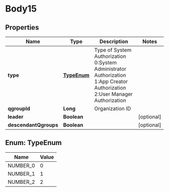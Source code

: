 # Body15

## Properties
Name | Type | Description | Notes
------------ | ------------- | ------------- | -------------
**type** | [**TypeEnum**](#TypeEnum) | Type of System Authorization 0:System Administrator Authorization 1:App Creator Authorization 2:User Manager Authorization | 
**qgroupId** | **Long** | Organization ID | 
**leader** | **Boolean** |  |  [optional]
**descendantQgroups** | **Boolean** |  |  [optional]

<a name="TypeEnum"></a>
## Enum: TypeEnum
Name | Value
---- | -----
NUMBER_0 | 0
NUMBER_1 | 1
NUMBER_2 | 2
